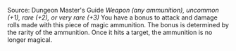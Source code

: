 Source: Dungeon Master's Guide
*Weapon (any ammunition), uncommon (+1), rare (+2), or very rare (+3)*
You have a bonus to attack and damage rolls made with this piece of magic ammunition. The bonus is determined by the rarity of the ammunition. Once it hits a target, the ammunition is no longer magical.